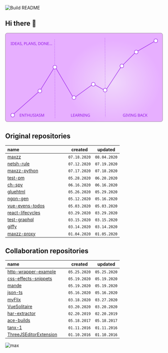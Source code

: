 ![Build README](https://github.com/maxzz/maxzz/workflows/Build%20README/badge.svg)

## Hi there 👋

![](src/assets/main.svg)

<!-- recent_releases starts -->

## Original repositories

name&nbsp;&nbsp;&nbsp;&nbsp;&nbsp;&nbsp;&nbsp;&nbsp;&nbsp;&nbsp;&nbsp;&nbsp;&nbsp;&nbsp;&nbsp;&nbsp;&nbsp;&nbsp;&nbsp;&nbsp;&nbsp;&nbsp;&nbsp;&nbsp;&nbsp;&nbsp;&nbsp;&nbsp;&nbsp;&nbsp;&nbsp;&nbsp;&nbsp;&nbsp;&nbsp;&nbsp;&nbsp;&nbsp; | created | updated
-|-|-
[maxzz](https://github.com/maxzz/maxzz) | ```07.18.2020``` | ```08.04.2020```
[netsh-rule](https://github.com/maxzz/netsh-rule) | ```07.12.2020``` | ```07.19.2020```
[maxzz-python](https://github.com/maxzz/maxzz-python) | ```07.17.2020``` | ```07.18.2020```
[test-pm](https://github.com/maxzz/test-pm) | ```05.28.2020``` | ```06.20.2020```
[ch-spy](https://github.com/maxzz/ch-spy) | ```06.16.2020``` | ```06.16.2020```
[gluehtml](https://github.com/maxzz/gluehtml) | ```05.26.2020``` | ```05.29.2020```
[ngon-gen](https://github.com/maxzz/ngon-gen) | ```05.12.2020``` | ```05.16.2020```
[vue-evens-todos](https://github.com/maxzz/vue-evens-todos) | ```05.03.2020``` | ```05.03.2020```
[react-lifecycles](https://github.com/maxzz/react-lifecycles) | ```03.29.2020``` | ```03.29.2020```
[test-graphql](https://github.com/maxzz/test-graphql) | ```03.15.2020``` | ```03.15.2020```
[giffy](https://github.com/maxzz/giffy) | ```03.14.2020``` | ```03.14.2020```
[maxzz-proxy](https://github.com/maxzz/maxzz-proxy) | ```01.04.2020``` | ```01.05.2020```

## Collaboration repositories

name&nbsp;&nbsp;&nbsp;&nbsp;&nbsp;&nbsp;&nbsp;&nbsp;&nbsp;&nbsp;&nbsp;&nbsp;&nbsp;&nbsp;&nbsp;&nbsp;&nbsp;&nbsp;&nbsp;&nbsp;&nbsp;&nbsp;&nbsp;&nbsp;&nbsp;&nbsp;&nbsp;&nbsp;&nbsp;&nbsp;&nbsp;&nbsp;&nbsp;&nbsp;&nbsp;&nbsp;&nbsp;&nbsp; | created | updated
-|-|-
[http-wrapper-example](https://github.com/maxzz/http-wrapper-example) | ```05.25.2020``` | ```05.25.2020```
[css-effects-snippets](https://github.com/maxzz/css-effects-snippets) | ```05.19.2020``` | ```05.19.2020```
[mande](https://github.com/maxzz/mande) | ```05.19.2020``` | ```05.19.2020```
[json-ts](https://github.com/maxzz/json-ts) | ```05.16.2020``` | ```05.16.2020```
[myFlix](https://github.com/maxzz/myFlix) | ```03.18.2020``` | ```03.27.2020```
[VueSolitaire](https://github.com/maxzz/VueSolitaire) | ```03.20.2020``` | ```03.20.2020```
[har-extractor](https://github.com/maxzz/har-extractor) | ```02.20.2019``` | ```02.20.2019```
[ace-builds](https://github.com/maxzz/ace-builds) | ```05.18.2017``` | ```05.18.2017```
[tanx-1](https://github.com/maxzz/tanx-1) | ```01.11.2016``` | ```01.11.2016```
[ThreeJSEditorExtension](https://github.com/maxzz/ThreeJSEditorExtension) | ```01.10.2016``` | ```01.10.2016```
<!-- recent_releases ends -->

![max](https://avatars.githubusercontent.com/maxzz?s=150&v=1)
